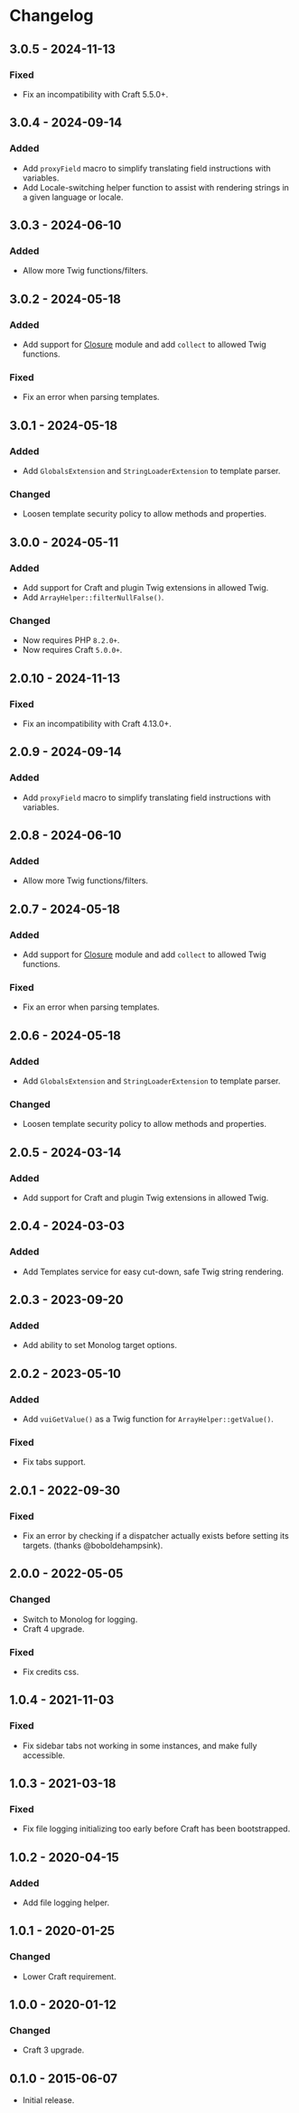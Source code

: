 # Changelog

## 3.0.5 - 2024-11-13

### Fixed
- Fix an incompatibility with Craft 5.5.0+.

## 3.0.4 - 2024-09-14

### Added
- Add `proxyField` macro to simplify translating field instructions with variables.
- Add Locale-switching helper function to assist with rendering strings in a given language or locale.

## 3.0.3 - 2024-06-10

### Added
- Allow more Twig functions/filters.

## 3.0.2 - 2024-05-18

### Added
- Add support for [Closure](https://github.com/nystudio107/craft-closure) module and add `collect` to allowed Twig functions.

### Fixed
- Fix an error when parsing templates.

## 3.0.1 - 2024-05-18

### Added
- Add `GlobalsExtension` and `StringLoaderExtension` to template parser.

### Changed
- Loosen template security policy to allow methods and properties.

## 3.0.0 - 2024-05-11

### Added
- Add support for Craft and plugin Twig extensions in allowed Twig.
- Add `ArrayHelper::filterNullFalse()`.

### Changed
- Now requires PHP `8.2.0+`.
- Now requires Craft `5.0.0+`.

## 2.0.10 - 2024-11-13

### Fixed
- Fix an incompatibility with Craft 4.13.0+.

## 2.0.9 - 2024-09-14

### Added
- Add `proxyField` macro to simplify translating field instructions with variables.

## 2.0.8 - 2024-06-10

### Added
- Allow more Twig functions/filters.

## 2.0.7 - 2024-05-18

### Added
- Add support for [Closure](https://github.com/nystudio107/craft-closure) module and add `collect` to allowed Twig functions.

### Fixed
- Fix an error when parsing templates.

## 2.0.6 - 2024-05-18

### Added
- Add `GlobalsExtension` and `StringLoaderExtension` to template parser.

### Changed
- Loosen template security policy to allow methods and properties.

## 2.0.5 - 2024-03-14

### Added
- Add support for Craft and plugin Twig extensions in allowed Twig.

## 2.0.4 - 2024-03-03

### Added
- Add Templates service for easy cut-down, safe Twig string rendering.

## 2.0.3 - 2023-09-20

### Added
- Add ability to set Monolog target options.

## 2.0.2 - 2023-05-10

### Added
- Add `vuiGetValue()` as a Twig function for `ArrayHelper::getValue()`.

### Fixed
- Fix tabs support.

## 2.0.1 - 2022-09-30

### Fixed
- Fix an error by checking if a dispatcher actually exists before setting its targets. (thanks @boboldehampsink).

## 2.0.0 - 2022-05-05

### Changed
- Switch to Monolog for logging.
- Craft 4 upgrade.

### Fixed
- Fix credits css.

## 1.0.4 - 2021-11-03

### Fixed
- Fix sidebar tabs not working in some instances, and make fully accessible.

## 1.0.3 - 2021-03-18

### Fixed
- Fix file logging initializing too early before Craft has been bootstrapped.

## 1.0.2 - 2020-04-15

### Added
- Add file logging helper.

## 1.0.1 - 2020-01-25

### Changed
- Lower Craft requirement.

## 1.0.0 - 2020-01-12

### Changed
- Craft 3 upgrade.

## 0.1.0 - 2015-06-07

- Initial release.
